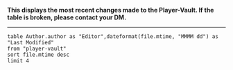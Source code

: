 **This displays the most recent changes made to the Player-Vault. If the table is broken, please contact your DM.**

-------------------------------------------------------------------------
```dataview
table Author.author as "Editor",dateformat(file.mtime, "MMMM dd") as "Last Modified"
from "player-vault"
sort file.mtime desc
limit 4
```
